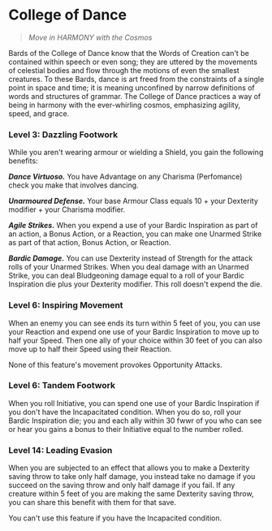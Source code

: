 # College of Dance

> *Move in HARMONY with the Cosmos*

Bards of the College of Dance know that the Words of Creation can't be contained within speech or even song; they are uttered by the movements of celestial bodies and flow through the motions of even the smallest creatures. To these Bards, dance is art freed from the constraints of a single point in space and time; it is meaning unconfined by narrow definitions of words and structures of grammar. The College of Dance practices a way of being in harmony with the ever-whirling cosmos, emphasizing agility, speed, and grace.

### Level 3: Dazzling Footwork

While you aren't wearing armour or wielding a Shield, you gain the following benefits:

***Dance Virtuoso.*** You have Advantage on any Charisma (Perfomance) check you make that involves dancing.

***Unarmoured Defense.*** Your base Armour Class equals 10 + your Dexterity modifier + your Charisma modifier.

***Agile Strikes.*** When you expend a use of your Bardic Inspiration as part of an action, a Bonus Action, or a Reaction, you can make one Unarmed Strike as part of that action, Bonus Action, or Reaction.
 
***Bardic Damage.*** You can use Dexterity instead of Strength for the attack rolls of your Unarmed Strikes. When you deal damage with an Unarmed Strike, you can deal Bludgeoning damage equal to a roll of your Bardic Inspiration die plus your Dexterity modifier. This roll doesn't expend the die.

### Level 6: Inspiring Movement

When an enemy you can see ends its turn within 5 feet of you, you can use your Reaction and expend one use of your Bardic Inspiration to move up to half your Speed. Then one ally of your choice within 30 feet of you can also move up to half their Speed using their Reaction.

None of this feature's movement provokes Opportunity Attacks.

### Level 6: Tandem Footwork

When you roll Initiative, you can spend one use of your Bardic Inspiration if you don't have the Incapacitated condition. When you do so, roll your Bardic Inspiration die; you and each ally within 30 fwwr of you who can see or hear you gains a bonus to their Initiative equal to the number rolled.

### Level 14: Leading Evasion

When you are subjected to an effect that allows you to make a Dexterity saving throw to take only half damage, you instead take no damage if you succeed on the saving throw and only half damage if you fail. If any creature within 5 feet of you are making the same Dexterity saving throw, you can share this benefit with them for that save.

You can't use this feature if you have the Incapacited condition.
